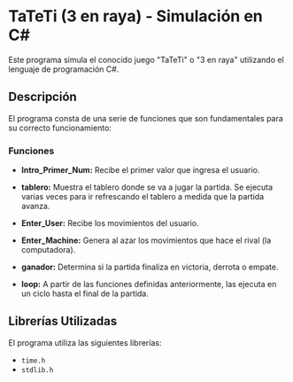 # TaTeTi (3 en raya) - Simulación en C#

Este programa simula el conocido juego "TaTeTi" o "3 en raya" utilizando el lenguaje de programación C#. 

## Descripción

El programa consta de una serie de funciones que son fundamentales para su correcto funcionamiento:

### Funciones

- **Intro_Primer_Num:** Recibe el primer valor que ingresa el usuario.
  
- **tablero:** Muestra el tablero donde se va a jugar la partida. Se ejecuta varias veces para ir refrescando el tablero a medida que la partida avanza.
  
- **Enter_User:** Recibe los movimientos del usuario.
  
- **Enter_Machine:** Genera al azar los movimientos que hace el rival (la computadora).
  
- **ganador:** Determina si la partida finaliza en victoria, derrota o empate.
  
- **loop:** A partir de las funciones definidas anteriormente, las ejecuta en un ciclo hasta el final de la partida.

## Librerías Utilizadas

El programa utiliza las siguientes librerías:

- `time.h`
- `stdlib.h`
